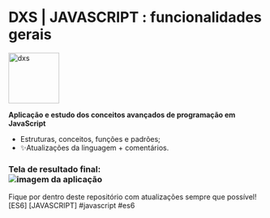 # DXS | JAVASCRIPT : funcionalidades gerais  
<img src="https://dataxstudios.com.br/assets/images/logo_DXS_400_190.png" alt="dxs" width="100"/> 

**Aplicação e estudo dos conceitos avançados de programação em JavaScript**  

- Estruturas, conceitos, funções e padrões;  
- ✨Atualizações da linguagem + comentários.  

### Tela de resultado final:<br>![imagem da aplicação](https://dataxstudios.com.br/assets/images/github/javascript_functions_1.PNG)

Fique por dentro deste repositório com atualizações sempre que possível!  
[ES6] [JAVASCRIPT] #javascript #es6

